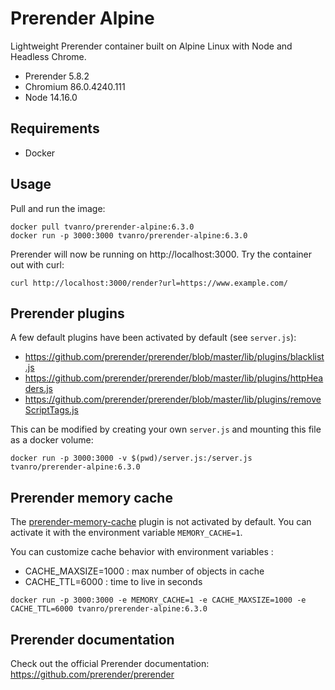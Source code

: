 # Prerender Alpine

Lightweight Prerender container built on Alpine Linux with Node and Headless Chrome.

- Prerender 5.8.2
- Chromium 86.0.4240.111
- Node 14.16.0

## Requirements

- Docker

## Usage

Pull and run the image:

```
docker pull tvanro/prerender-alpine:6.3.0
docker run -p 3000:3000 tvanro/prerender-alpine:6.3.0
```
Prerender will now be running on http://localhost:3000. Try the container out with curl:

```
curl http://localhost:3000/render?url=https://www.example.com/
```

## Prerender plugins

A few default plugins have been activated by default (see `server.js`):
- https://github.com/prerender/prerender/blob/master/lib/plugins/blacklist.js
- https://github.com/prerender/prerender/blob/master/lib/plugins/httpHeaders.js
- https://github.com/prerender/prerender/blob/master/lib/plugins/removeScriptTags.js

This can be modified by creating your own `server.js` and mounting this file as a docker volume:

```
docker run -p 3000:3000 -v $(pwd)/server.js:/server.js tvanro/prerender-alpine:6.3.0 
```

## Prerender memory cache

The [prerender-memory-cache](https://github.com/prerender/prerender-memory-cache) plugin is not activated by default.
You can activate it with the environment variable `MEMORY_CACHE=1`.

You can customize cache behavior with environment variables :
- CACHE_MAXSIZE=1000 : max number of objects in cache
- CACHE_TTL=6000 : time to live in seconds

```
docker run -p 3000:3000 -e MEMORY_CACHE=1 -e CACHE_MAXSIZE=1000 -e CACHE_TTL=6000 tvanro/prerender-alpine:6.3.0 
```

## Prerender documentation

Check out the official Prerender documentation: https://github.com/prerender/prerender
